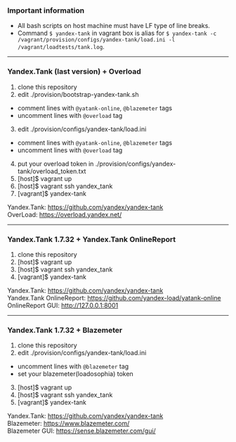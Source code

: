 ### Important information ###
* All bash scripts on host machine must have LF type of line breaks.
* Command `$ yandex-tank` in vagrant box is alias for `$ yandex-tank -c /vagrant/provision/configs/yandex-tank/load.ini -l /vagrant/loadtests/tank.log`.

_____________________________________________________
### Yandex.Tank (last version) + Overload ###
1. clone this repository
2. edit ./provision/bootstrap-yandex-tank.sh
  * comment lines with `@yatank-online`, `@blazemeter` tags
  * uncomment lines with `@overload` tag
3. edit ./provision/configs/yandex-tank/load.ini
  * comment lines with `@yatank-online`, `@blazemeter` tags
  * uncomment lines with `@overload` tag
4. put your overload token in ./provision/configs/yandex-tank/overload_token.txt
5. [host]$ vagrant up
6. [host]$ vagrant ssh yandex_tank
7. [vagrant]$ yandex-tank

Yandex.Tank: https://github.com/yandex/yandex-tank    
OverLoad: https://overload.yandex.net/    

_____________________________________________________
### Yandex.Tank 1.7.32 + Yandex.Tank OnlineReport ###
1. clone this repository
2. [host]$ vagrant up
3. [host]$ vagrant ssh yandex_tank
4. [vagrant]$ yandex-tank

Yandex.Tank: https://github.com/yandex/yandex-tank    
Yandex.Tank OnlineReport: https://github.com/yandex-load/yatank-online    
OnlineReport GUI: http://127.0.0.1:8001    

_____________________________________________________
### Yandex.Tank 1.7.32 + Blazemeter ###
1. clone this repository
2. edit ./provision/configs/yandex-tank/load.ini
  * uncomment lines with `@blazemeter` tag
  * set your blazemeter(loadosophia) token
3. [host]$ vagrant up
4. [host]$ vagrant ssh yandex_tank
5. [vagrant]$ yandex-tank

Yandex.Tank: https://github.com/yandex/yandex-tank    
Blazemeter: https://www.blazemeter.com/    
Blazemeter GUI: https://sense.blazemeter.com/gui/    
